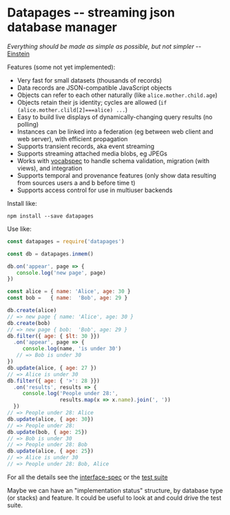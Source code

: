 Datapages -- streaming json database manager
============================================

_Everything should be made as simple as possible, but not simpler_ -- [Einstein](http://quoteinvestigator.com/2011/05/13/einstein-simple/)

Features (some not yet implemented):

* Very fast for small datasets (thousands of records)
* Data records are JSON-compatible JavaScript objects
* Objects can refer to each other naturally (like `alice.mother.child.age`)
* Objects retain their js identity; cycles are allowed (`if (alice.mother.clild[2]===alice) ...`)
* Easy to build live displays of dynamically-changing query results (no
polling)
* Instances can be linked into a federation (eg between web client and web server), with efficient propagation
* Supports transient records, aka event streaming
* Supports streaming attached media blobs, eg JPEGs
* Works with [vocabspec](https://github.com/sandhawke/vocabspec) to handle
schema validation, migration (with views), and integration
* Supports temporal and provenance features (only show data resulting from sources users a and b before time t)
* Supports access control for use in multiuser backends

Install like:

```shell
npm install --save datapages
```

Use like:

```js
const datapages = require('datapages')

const db = datapages.inmem()

db.on('appear', page => {
   console.log('new page', page)
})

const alice = { name: 'Alice', age: 30 }
const bob =   { name:  'Bob', age: 29 }

db.create(alice)
// => new page { name: 'Alice', age: 30 }
db.create(bob)
// => new page { bob:  'Bob', age: 29 }
db.filter({ age: { $lt: 30 }})
  .on('appear', page => {
     console.log(name, 'is under 30')
   // => Bob is under 30
})
db.update(alice, { age: 27 })
// => Alice is under 30
db.filter({ age: { '>': 28 }})
  .on('results', results => {
     console.log('People under 28:',
                 results.map(x => x.name).join(', '))
  })
// => People under 28: Alice
db.update(alice, { age: 30})
// => People under 28:
db.update(bob, { age: 25})
// => Bob is under 30
// => People under 28: Bob
db.update(alice, { age: 25})
// => Alice is under 30
// => People under 28: Bob, Alice

```

For all the details see the
[interface-spec](interface-spec.html)
or the
[test suite](test)


Maybe we can have an "implementation status" structure, by database
type (or stacks) and feature.  It could be useful to look at and could
drive the test suite.